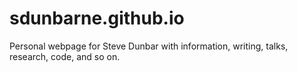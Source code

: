 # sdunbarne.github.io
Personal webpage for Steve Dunbar with information, writing, talks, research, code, and so on.
